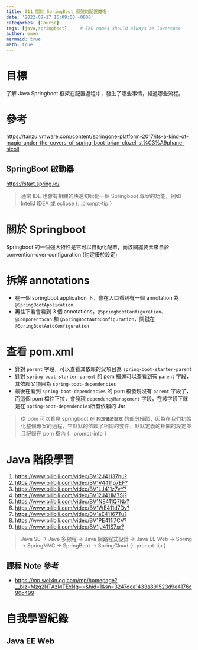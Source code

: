 ```yaml
---
title: 011_關於 SpringBoot 框架的配置魔術
date: '2022-08-17 16:09:00 +0800'
categories: [Course]
tags: [java,springboot]     # TAG names should always be lowercase
author: owen
mermaid: true
math: true
---
```


# 目標
了解 Java Springboot 框架在配置過程中，發生了哪些事情，經過哪些流程。

# 參考
<https://tanzu.vmware.com/content/springone-platform-2017/its-a-kind-of-magic-under-the-covers-of-spring-boot-brian-clozel-st%C3%A9phane-nicoll>

## SpringBoot 啟動器
<https://start.spring.io/>

> 通常 IDE 也會有相關的快速初始化一個 Springboot 專案的功能，例如 InteliJ IDEA 或 eclipse
{: .prompt-tip }

# 關於 Springboot
Springboot 的一個強大特性是它可以自動化配置，而該關鍵要素來自於 convention-over-configuration (約定優於設定)

# 拆解 annotations
- 在一個 springboot application 下，會在入口看到有一個 annotation 為 `@SpringBootApplication`
- 再往下看會看到 3 個 annotations，`@SpringbootConfiguration`、`@ComponentScan` 和 `@SpringBootAutoConfiguration`，關鍵在 `@SpringBootAutoConfiguration`

# 查看 pom.xml
- 針對 `parent` 字段，可以查看其依賴的父項目為 `spring-boot-starter-parent`
- 針對 `spring-boot-starter-parent` 的 pom 檔還可以查看到有 `parent` 字段，其依賴父項目為 `spring-boot-dependencies`
- 最後在看到 `spring-boot-dependencies` 的 pom 檔發現沒有 `parent` 字段了，而這個 pom 檔往下拉，會發現 `dependencyManagement` 字段，在該字段下就是在 `spring-boot-dependencies`所有依賴的 Jar

> 從 pom 可以看見 springboot 在 <b>`約定優於設定`</b> 的部分細節，因為在我們初始化整個專案的過程，它默默的依賴了相關的套件，默默定義的相關的設定並且記錄在 pom 檔內
{: .prompt-info }

# Java 階段學習
1. <https://www.bilibili.com/video/BV12J41137hu?>
2. <https://www.bilibili.com/video/BV1V4411p7EF?>
3. <https://www.bilibili.com/video/BV1LJ411z7vY?>
4. <https://www.bilibili.com/video/BV12J411M7Sj?>
5. <https://www.bilibili.com/video/BV1NE411Q7Nx?>
6. <https://www.bilibili.com/video/BV1WE411d7Dv?>
7. <https://www.bilibili.com/video/BV1aE41167Tu?>
8. <https://www.bilibili.com/video/BV1PE411i7CV?>
9. <https://www.bilibili.com/video/BV1jJ411S7xr?>

> Java SE -> Java 多線程 -> Java 網路程式設計 -> Java EE Web -> Spring -> SpringMVC -> SpringBoot -> SpringCloud
{: .prompt-tip }

## 課程 Note 參考
- <https://mp.weixin.qq.com/mp/homepage?__biz=Mzg2NTAzMTExNg==&hid=1&sn=3247dca1433a891523d9e4176c90c499>


# 自我學習紀錄

## Java EE Web

